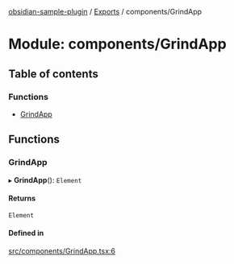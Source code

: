 [obsidian-sample-plugin](../README.md) / [Exports](../modules.md) / components/GrindApp

# Module: components/GrindApp

## Table of contents

### Functions

- [GrindApp](components_GrindApp.md#grindapp)

## Functions

### GrindApp

▸ **GrindApp**(): `Element`

#### Returns

`Element`

#### Defined in

[src/components/GrindApp.tsx:6](https://github.com/dromse/personal-grind-manager/blob/1abcd9e/src/components/GrindApp.tsx#L6)
